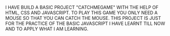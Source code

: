 I HAVE BUILD A BASIC PROJECT "CATCHMEGAME" WITH THE HELP OF HTML, CSS AND JAVASCRIPT. 
TO PLAY THIS GAME YOU ONLY NEED A MOUSE SO THAT YOU CAN CATCH THE MOUSE.
THIS PROJECT IS JUST FOR THE PRACTICE OF THE BASIC JAVASCRIPT I HAVE LEARNT TILL NOW AND TO APPLY WHAT I AM LEARNING.
